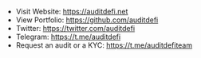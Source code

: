 - Visit Website: https://auditdefi.net
- View Portfolio: https://github.com/auditdefi
- Twitter: https://twitter.com/auditdefi
- Telegram: https://t.me/auditdefi
- Request an audit or a KYC: https://t.me/auditdefiteam
